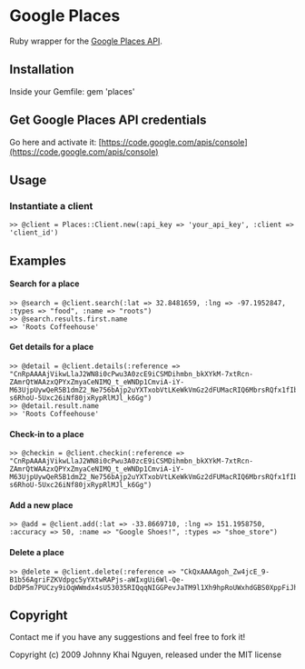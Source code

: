 # Google Places

Ruby wrapper for the [Google Places API](http://code.google.com/apis/maps/documentation/places/).

## Installation

Inside your Gemfile:
gem 'places'
    
## Get Google Places API credentials

Go here and activate it: [https://code.google.com/apis/console](https://code.google.com/apis/console)
    
## Usage

### Instantiate a client

    >> @client = Places::Client.new(:api_key => 'your_api_key', :client => 'client_id')
    
## Examples

#### Search for a place

    >> @search = @client.search(:lat => 32.8481659, :lng => -97.1952847, :types => "food", :name => "roots")
    >> @search.results.first.name
    => 'Roots Coffeehouse'
    
#### Get details for a place
    
    >> @detail = @client.details(:reference => "CnRpAAAAjVikwLlaJ2WN8i0cPwu3A0zcE9iCSMDihmbn_bkXYkM-7xtRcn-ZAmrQtWAAzxQPYxZmyaCeNIMQ_t_eWNDp1CmviA-iY-M63UjpUywQeR5B1dmZ2_Ne756bAjp2uYXTxobVtLKeWkVmGz2dFUMacRIQ6MbrsRQfx1fIbMf4s-s6RhoU-5Uxc26iNf80jxRypRlMJl_k6Gg")
    >> @detail.result.name
    >> 'Roots Coffeehouse'
    
#### Check-in to a place
    
    >> @checkin = @client.checkin(:reference => "CnRpAAAAjVikwLlaJ2WN8i0cPwu3A0zcE9iCSMDihmbn_bkXYkM-7xtRcn-ZAmrQtWAAzxQPYxZmyaCeNIMQ_t_eWNDp1CmviA-iY-M63UjpUywQeR5B1dmZ2_Ne756bAjp2uYXTxobVtLKeWkVmGz2dFUMacRIQ6MbrsRQfx1fIbMf4s-s6RhoU-5Uxc26iNf80jxRypRlMJl_k6Gg")

#### Add a new place

    >> @add = @client.add(:lat => -33.8669710, :lng => 151.1958750, :accuracy => 50, :name => "Google Shoes!", :types => "shoe_store")

#### Delete a place

    >> @delete = @client.delete(:reference => "CkQxAAAAgoh_Zw4jcE_9-B1b56AgriFZKVdpgc5yYXtwRAPjs-aWIxgUi6Wl-Qe-DdDP5m7PUCzy9iOqWWmdx4sU53035RIQqqNIGGPevJaTM9l1Xh9hpRoUWxhdGBS0XppFiJhZMXX_jiuDsdY")

## Copyright

Contact me if you have any suggestions and feel free to fork it!

Copyright (c) 2009 Johnny Khai Nguyen, released under the MIT license
